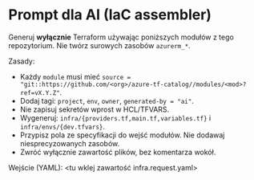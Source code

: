 # Prompt dla AI (IaC assembler)


Generuj **wyłącznie** Terraform używając poniższych modułów z tego repozytorium. Nie twórz surowych zasobów `azurerm_*`.

Zasady:
- Każdy `module` musi mieć `source = "git::https://github.com/<org>/azure-tf-catalog//modules/<mod>?ref=vX.Y.Z"`.
- Dodaj tagi: `project`, `env`, `owner`, `generated-by = "ai"`.
- Nie zapisuj sekretów wprost w HCL/TFVARS.
- Wygeneruj: `infra/{providers.tf,main.tf,variables.tf}` i `infra/envs/{dev.tfvars}`.
- Przypisz pola ze specyfikacji do wejść modułów. Nie dodawaj niesprecyzowanych zasobów.
- Zwróć wyłącznie zawartość plików, bez komentarza wokół.


Wejście (YAML):
<tu wklej zawartość infra.request.yaml>